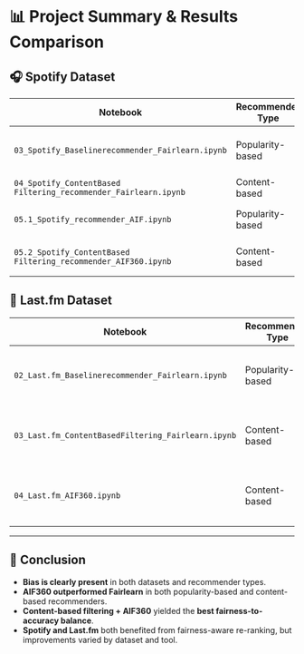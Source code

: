 # 📊 Project Summary & Results Comparison

## 🎧 Spotify Dataset

| Notebook                                                   | Recommender Type | Tool Used | Bias Found | Bias Mitigated | Notes |
|------------------------------------------------------------|------------------|-----------|------------|----------------|-------|
| `03_Spotify_Baselinerecommender_Fairlearn.ipynb`           | Popularity-based | Fairlearn | ✅ Yes     | ⚠️ Partially    | Exposure gap present between male/female artists |
| `04_Spotify_ContentBased Filtering_recommender_Fairlearn.ipynb` | Content-based    | Fairlearn | ✅ Yes     | ✅ Significantly | Improved exposure ratio |
| `05.1_Spotify_recommender_AIF.ipynb`                       | Popularity-based | AIF360    | ✅ Yes     | ✅ Yes         | Better fairness metrics vs. Fairlearn |
| `05.2_Spotify_ContentBased Filtering_recommender_AIF360.ipynb` | Content-based    | AIF360    | ✅ Yes     | ✅ Strongly     | Most balanced fairness/accuracy trade-off |

## 🎵 Last.fm Dataset

| Notebook                                            | Recommender Type | Tool Used | Bias Found | Bias Mitigated | Notes |
|-----------------------------------------------------|------------------|-----------|------------|----------------|-------|
| `02_Last.fm_Baselinerecommender_Fairlearn.ipynb`    | Popularity-based | Fairlearn | ✅ Yes     | ⚠️ Partially    | Gender bias visible, not fully corrected |
| `03_Last.fm_ContentBasedFiltering_Fairlearn.ipynb`  | Content-based    | Fairlearn | ✅ Yes     | ✅ Yes         | Notable fairness gain via re-ranking |
| `04_Last.fm_AIF360.ipynb`                           | Content-based    | AIF360    | ✅ Yes     | ✅ Significantly | Most effective for Last.fm data |

---

## 🧠 Conclusion

- **Bias is clearly present** in both datasets and recommender types.
- **AIF360 outperformed Fairlearn** in both popularity-based and content-based recommenders.
- **Content-based filtering + AIF360** yielded the **best fairness-to-accuracy balance**.
- **Spotify and Last.fm** both benefited from fairness-aware re-ranking, but improvements varied by dataset and tool.

